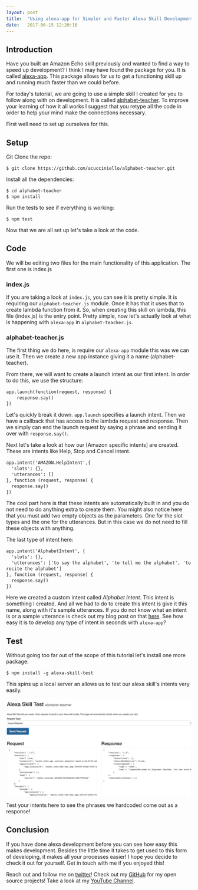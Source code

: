 ```yaml
---
layout: post
title:  "Using alexa-app for Simpler and Faster Alexa Skill Development"
date:   2017-06-15 12:20:10 
---
```



## Introduction

Have you built an Amazon Echo skill previously and wanted to find a way to speed up development? I think I may have found the package for you.  It is called [alexa-app][alexaApp]. This package allows for us to get a functioning skill up and running much faster than we could before.

For today's tutorial, we are going to use a simple skill I created for you to follow along with on development.  It is called [alphabet-teacher][alphaTeach]. To improve your learning of how it all works I suggest that you retype all the code in order to help your mind make the connections necessary.

First well need to set up ourselves for this.

## Setup

Git Clone the repo:

```
$ git clone https://github.com/acucciniello/alphabet-teacher.git
```
Install all the dependencies:

```
$ cd alphabet-teacher
$ npm install
```

Run the tests to see if everything is working:

```
$ npm test
```

Now that we are all set up let's take a look at the code.

## Code
 
 We will be editing two files for the main functionality of this application.  The first one is index.js
 
### index.js

If you are taking a look at `index.js`, you can see it is pretty simple.  It is requiring our `alphabet-teacher.js` module.  Once it has that it uses that to create lambda function from it.  So, when creating this skill on lambda, this file (index.js) is the entry point. Pretty simple, now let's actually look at what is happening with `alexa-app` in `alphabet-teacher.js`.
 
### alphabet-teacher.js

The first thing we do here, is require our `alexa-app` module this was we can use it.  Then we create a new app instance giving it a name (alphabet-teacher).

From there, we will want to create a launch intent as our first intent.  In order to do this, we use the structure: 

```
app.launch(function(request, response) {
	response.say()
})
```

Let's quickly break it down. `app.launch` specifies a launch intent.  Then we have a callback that has access to the lambda request and response. Then we simply can end the launch request by saying a phrase and sending it over with `response.say()`.

Next let's take a look at how our [Amazon specific intents] are created.  These are intents like Help, Stop and Cancel intent.

```
app.intent('AMAZON.HelpIntent',{
  'slots': {},
  'utterances': []
}, function (request, response) {
  response.say()
})
```

The cool part here is that these intents are automatically built in and you do not need to do anything extra to create them.  You might also notice here that you must add two empty objects as the parameters. One for the slot types and the one for the utterances. But in this case we do not need to fill these objects with anything.

The last type of intent here:

```
app.intent('AlphabetIntent', {
  'slots': {},
  'utterances': ['to say the alphabet', 'to tell me the alphabet', 'to recite the alphabet']
}, function (request, response) {
  response.say()
})
```

Here we created a custom intent called *Alphabet Intent*.  This intent is something I created.  And all we had to do to create this intent is give it this name, along with it's sample utterances.  If you do not know what an intent is or a sample utterance is check out my blog post on that [here][intentBP]. See how easy it is to develop any type of intent in seconds with `alexa-app`?

## Test

Without going too far out of the scope of this tutorial let's install one more package: 

```
$ npm install -g alexa-skill-test
```

This spins up a local server an allows us to test our alexa skill's intents very easily.

![AlexaSkillTestImage](/assets/alexa-app/skill_test_image.png)

Test your intents here to see the phrases we hardcoded come out as a response!

## Conclusion

If you have done alexa development before you can see how easy this makes development.  Besides the little time it takes to get used to this form of developing, it makes all your processes easier! I hope you decide to check it out for yourself.  Get in touch with me if you enjoyed this!

Reach out and follow me on [twitter][twitter]!  Check out my [GitHub][github] for my open source projects! Take a look at my [YouTube Channel][youtube].


[github]: https://github.com/acucciniello
[twitter]: https://twitter.com/antocucciniello
[youtube]: https://www.youtube.com/channel/UC8icMMql5SjCaXXMvILGIUA
[alphaTeach]: https://github.com/acucciniello/alphabet-teacher
[alexaApp]: https://www.npmjs.com/package/alexa-app
[intentBP]: https://www.packtpub.com/books/content/how-add-custom-slot-types-intents/?utm_source=twitter&utm_medium=social&utm_campaign=blog